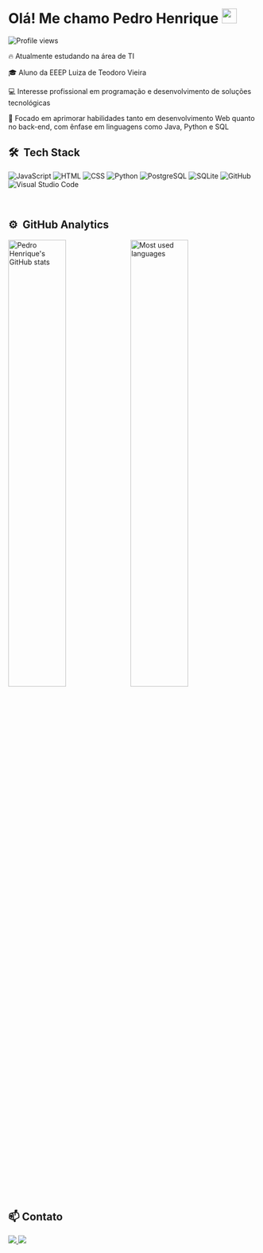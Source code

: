 <h1 align="left">Olá! Me chamo Pedro Henrique <img src="https://raw.githubusercontent.com/kaueMarques/kaueMarques/master/hi.gif" height="30px"> </h1>

<p align="left">
  <img src="https://komarev.com/ghpvc/?username=pedrohenriqueol&color=yellow" alt="Profile views" />
</p>

🔥 Atualmente estudando na área de TI

🎓 Aluno da EEEP Luiza de Teodoro Vieira

💻 Interesse profissional em programação e desenvolvimento de soluções tecnológicas

🚀 Focado em aprimorar habilidades tanto em desenvolvimento Web quanto no back-end, com ênfase em linguagens como Java, Python e SQL
<br>

## 🛠 &nbsp;Tech Stack

![JavaScript](https://img.shields.io/badge/-JavaScript-05122A?style=flat&logo=javascript)
![HTML](https://img.shields.io/badge/-HTML-05122A?style=flat&logo=HTML5)
![CSS](https://img.shields.io/badge/-CSS-05122A?style=flat&logo=CSS3&logoColor=1572B6)
![Python](https://img.shields.io/badge/-Python-05122A?style=flat&logo=python)
![PostgreSQL](https://img.shields.io/badge/-PostgreSQL-05122A?style=flat&logo=postgresql)
![SQLite](https://img.shields.io/badge/-SQLite-05122A?style=flat&logo=sqlite)
![GitHub](https://img.shields.io/badge/-GitHub-05122A?style=flat&logo=github)
![Visual Studio Code](https://img.shields.io/badge/-Visual%20Studio%20Code-05122A?style=flat&logo=visual-studio-code&logoColor=007ACC)

<br>

## ⚙️ &nbsp;GitHub Analytics

<div align="left">
  <img width="48%" src="https://github-readme-stats.vercel.app/api?username=pedrhenriqueol&show_icons=true&theme=vision-friendly-dark" alt="Pedro Henrique's GitHub stats"/>
  <img width="48%" src="https://github-readme-stats.vercel.app/api/top-langs/?username=pedrhenriqueol&layout=compact&theme=vision-friendly-dark" alt="Most used languages"/>
</div>

<br><br>

## 📫 Contato

<p align="left">
  <a href="https://instagram.com/pedrherg" target="_blank">
    <img src="https://img.shields.io/badge/-Instagram-%23E4405F?style=for-the-badge&logo=instagram&logoColor=white">
  </a>
  <a href="mailto:pedrohc.forza@gmail.com" target="_blank">
    <img src="https://img.shields.io/badge/-Gmail-%23333?style=for-the-badge&logo=gmail&logoColor=white">
  </a>
</p>

